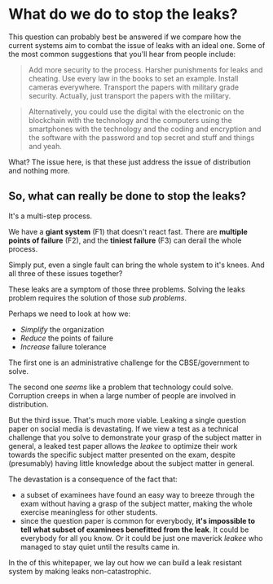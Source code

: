 # What do we do to stop the leaks?

This question can probably best be answered if we compare how the current systems aim to combat the issue of leaks with an ideal one.
Some of the most common suggestions that you'll hear from people include:

> Add more security to the process. Harsher punishments for leaks and cheating. Use every law in the books to set an example. Install cameras everywhere. Transport the papers with military grade security. Actually, just transport the papers with the military.

> Alternatively, you could use the digital with the electronic on the blockchain with the technology and the computers using the smartphones with the technology and the coding and encryption and the software with the password and top secret and stuff and things and yeah.

What? The issue here, is that these just address the issue of distribution and nothing more. 

## So, what can really be done to stop the leaks?

It's a multi-step process. 

We have a **giant system** (F1) that doesn't react fast. There are **multiple points of failure** (F2), and the **tiniest failure** (F3) can derail the whole process. 

Simply put, even a single fault can bring the whole system to it's knees. And all three of these issues together?

These leaks are a symptom of those three problems. Solving the leaks problem requires the solution of those *sub problems*.

Perhaps we need to look at how we:

* *Simplify* the organization
* *Reduce* the points of failure 
* *Increase* failure tolerance

The first one is an administrative challenge for the CBSE/government to solve.

The second one *seems* like a problem that technology could solve. Corruption creeps in when a large number of people are involved in distribution.

But the third issue. That's much more viable. Leaking a single question paper on social media is devastating. If we view a test as a technical challenge that you solve to demonstrate your grasp of the subject matter in general, a leaked test paper allows the *leakee* to optimize their work towards the specific subject matter presented on the exam, despite (presumably) having little knowledge about the subject matter in general.

The devastation is a consequence of the fact that:

* a subset of examinees have found an easy way to breeze through the exam without having a grasp of the subject matter, making the whole exercise meaningless for other students. 
* since the question paper is common for everybody, **it's impossible to tell what subset of examinees benefitted from the leak**. It could be everybody for all you know. Or it could be just one maverick *leakee* who managed to stay quiet until the results came in.

In the of this whitepaper, we lay out how we can build a leak resistant system by making leaks non-catastrophic.

